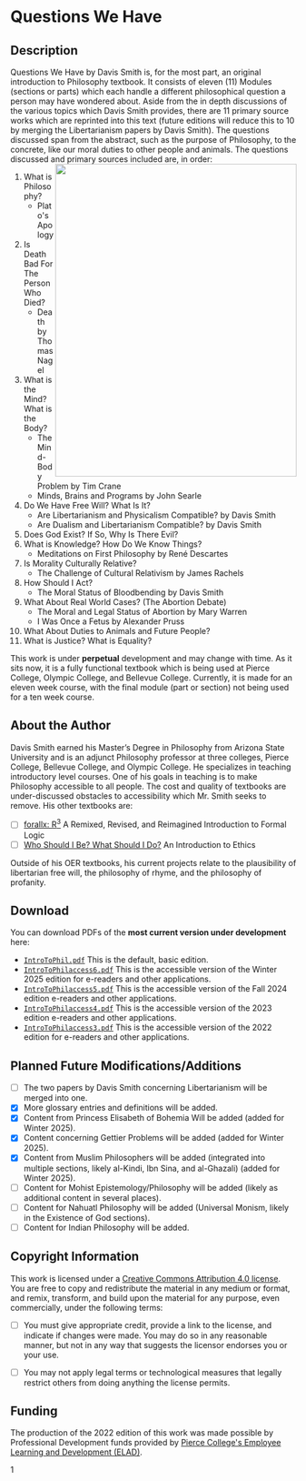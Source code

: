 # Questions We Have
## Description 
Questions We Have by Davis Smith is, for the most part, an original introduction to Philosophy textbook. It consists of eleven (11) Modules (sections or parts) 
which each handle a different philosophical question a person may have wondered about. Aside from the in depth discussions of the various topics which Davis Smith 
provides, there are 11 primary source works which are reprinted into this text (future editions will reduce this to 10 by merging the Libertarianism papers by Davis Smith). The questions discussed span from the abstract, such as the purpose of Philosophy, 
to the concrete, like our moral duties to other people and animals. The questions discussed and primary sources included are, in order:<img style="background-image;width:425px;height:550px" url="https://github.com/ProfDavisSmith/QuestionsWeHave/blob/main/IntroToPhil.pdf" src="https://github.com/ProfDavisSmith/QuestionsWeHave/blob/main/Questions%20We%20Have%20cover%20image%208.png" align="right"/><BR right/>
1. What is Philosophy?
   * Plato's Apology
3. Is Death Bad For The Person Who Died?
   * Death by Thomas Nagel
5. What is the Mind? What is the Body?
   * The Mind-Body Problem by Tim Crane
   * Minds, Brains and Programs by John Searle
7. Do We Have Free Will? What Is It?
   * Are Libertarianism and Physicalism Compatible? by Davis Smith
   * Are Dualism and Libertarianism Compatible? by Davis Smith
9. Does God Exist? If So, Why Is There Evil?
10. What is Knowledge? How Do We Know Things?
    * Meditations on First Philosophy by René Descartes
12. Is Morality Culturally Relative?
    * The Challenge of Cultural Relativism by James Rachels
14. How Should I Act?
    * The Moral Status of Bloodbending by Davis Smith
16. What About Real World Cases? (The Abortion Debate)
    * The Moral and Legal Status of Abortion by Mary Warren
    * I Was Once a Fetus by Alexander Pruss
18. What About Duties to Animals and Future People?
19. What is Justice? What is Equality?

This work is under **perpetual** development and may change with time. As it sits now, it is a fully functional textbook which is being used at Pierce College, Olympic College, and Bellevue College. 
Currently, it is made for an eleven week course, with the final module (part or section) not being used for a ten week course. 

## About the Author

Davis Smith earned his Master’s Degree in Philosophy from Arizona State University and is an adjunct Philosophy professor at three colleges, Pierce College, Bellevue College, and Olympic College. 
He specializes in teaching introductory level courses. One of his goals in teaching is to make Philosophy
accessible to all people. The cost and quality of textbooks are under-discussed obstacles to accessibility which Mr. Smith seeks to remove. His other textbooks are: 

- [ ] [forallx: R<sup>3</sup>](https://github.com/ProfDavisSmith/forallxR3#readme) A Remixed, Revised, and Reimagined Introduction to Formal Logic
- [ ] [Who Should I Be? What Should I Do?](https://github.com/ProfDavisSmith/WSIBWSID#readme) An Introduction to Ethics

Outside of his OER textbooks, his current projects relate to the plausibility of libertarian free will, the philosophy of rhyme, and the philosophy of profanity.

## Download 
You can download PDFs of the **most current version under development** here:

- [`IntroToPhil.pdf`](https://github.com/ProfDavisSmith/QuestionsWeHave/blob/main/IntroToPhilcompressed.pdf)
  This is the default, basic edition.
- [`IntroToPhilaccess6.pdf`](https://github.com/ProfDavisSmith/QuestionsWeHave/blob/main/IntroToPhilaccess6.pdf)
  This is the accessible version of the Winter 2025 edition for e-readers and other applications.
- [`IntroToPhilaccess5.pdf`](https://github.com/ProfDavisSmith/QuestionsWeHave/blob/main/IntroToPhilaccess5.pdf)
  This is the accessible version of the Fall 2024 edition e-readers and other applications.
- [`IntroToPhilaccess4.pdf`](https://github.com/ProfDavisSmith/QuestionsWeHave/blob/main/IntroToPhilaccess4.pdf)
  This is the accessible version of the 2023 edition e-readers and other applications.
- [`IntroToPhilaccess3.pdf`](https://github.com/ProfDavisSmith/QuestionsWeHave/blob/main/IntroToPhilaccess3.pdf)
  This is the accessible version of the 2022 edition for e-readers and other applications.

## Planned Future Modifications/Additions

- [ ] The two papers by Davis Smith concerning Libertarianism will be merged into one.
- [X] More glossary entries and definitions will be added.
- [X] Content from Princess Elisabeth of Bohemia Will be added (added for Winter 2025).
- [X] Content concerning Gettier Problems will be added (added for Winter 2025).
- [X] Content from Muslim Philosophers will be added (integrated into multiple sections, likely al-Kindi, Ibn Sina, and al-Ghazali) (added for Winter 2025).
- [ ] Content for Mohist Epistemology/Philosophy will be added (likely as additional content in several places). 
- [ ] Content for Nahuatl Philosophy will be added (Universal Monism, likely in the Existence of God sections).
- [ ] Content for Indian Philosophy will be added.

## Copyright Information
This work is licensed under a [Creative Commons Attribution 4.0 license](https://creativecommons.org/licenses/by/4.0/). You are free to copy and redistribute the material in any medium or format, and remix, transform, and build
upon the material for any purpose, even commercially, under
the following terms:
- [ ] You must give appropriate credit, provide a link to the
license, and indicate if changes were made. You may do
so in any reasonable manner, but not in any way that
suggests the licensor endorses you or your use.
- [ ] You may not apply legal terms or technological measures
that legally restrict others from doing anything the license
permits.


## Funding
The production of the 2022 edition of this work was made possible by Professional Development funds provided by [Pierce College's Employee Learning and Development (ELAD)](https://www.pierce.ctc.edu/elad).

1
